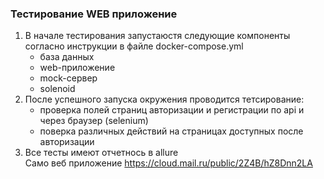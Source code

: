 ### Тестирование WEB приложение
1. В начале тестирования запустаюстя следующие компоненты согласно инструкции в файле docker-compose.yml
   * база данных
   * web-приложение
   * mock-сервер
   * solenoid
2. После успешного запуска окружения проводится тетсирование:
   * проверка полей страниц авторизации и регистрации по api и через браузер (selenium)
   * поверка различных действий на страницах доступных после авторизации
3. Все тесты имеют отчетнось в allure  
Само веб приложение https://cloud.mail.ru/public/2Z4B/hZ8Dnn2LA
